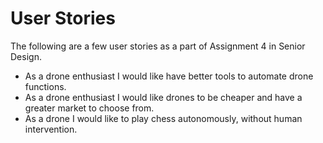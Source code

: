 # User Stories

The following are a few user stories as a part of Assignment 4 in Senior Design.

- As a drone enthusiast I would like have better tools to automate drone functions.
- As a drone enthusiast I would like drones to be cheaper and have a greater market to choose from.
- As a drone I would like to play chess autonomously, without human intervention.
